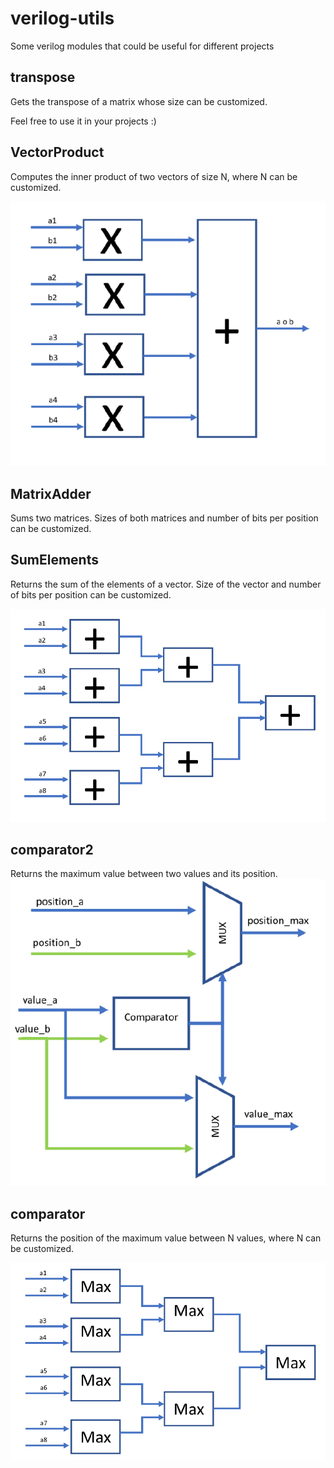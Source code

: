 # verilog-utils
Some verilog modules that could be useful for different projects

## transpose
Gets the transpose of a matrix whose size can be customized.

Feel free to use it in your projects :)

## VectorProduct
Computes the inner product of two vectors of size N, where N can be customized.


![Alt text](images/innerproduct.PNG?raw=true "Inner product of two vectors")

## MatrixAdder
Sums two matrices. Sizes of both matrices and number of bits per position can be customized.

## SumElements
Returns the sum of the elements of a vector. Size of the vector and number of bits per position can be customized.

![Alt text](images/sumofvectorvalues.PNG?raw=true "Sum of the N values")

## comparator2
Returns the maximum value between two values and its position.
![Alt text](images/comparator2.PNG?raw=true "Comparator of the 2 values")

## comparator
Returns the position of the maximum value between N values, where N can be customized.

![Alt text](images/comparator.PNG?raw=true "Comparator of the N values")

